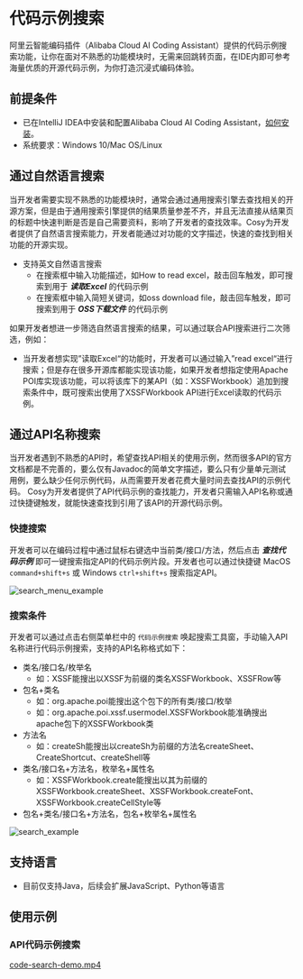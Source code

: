 # 代码示例搜索

阿里云智能编码插件（Alibaba Cloud AI Coding Assistant）提供的代码示例搜索功能，让你在面对不熟悉的功能模块时，无需来回跳转页面，在IDE内即可参考海量优质的开源代码示例，为你打造沉浸式编码体验。

## 前提条件

- 已在IntelliJ IDEA中安装和配置Alibaba Cloud AI Coding Assistant，[如何安装](zh-cn/guide/quickstart.md)。
- 系统要求：Windows 10/Mac OS/Linux

## 通过自然语言搜索

当开发者需要实现不熟悉的功能模块时，通常会通过通用搜索引擎去查找相关的开源方案，但是由于通用搜索引擎提供的结果质量参差不齐，并且无法直接从结果页的标题中快速判断是否是自己需要资料，影响了开发者的查找效率。Cosy为开发者提供了自然语言搜索能力，开发者能通过对功能的文字描述，快速的查找到相关功能的开源实现。

- 支持英文自然语言搜索
  - 在搜索框中输入功能描述，如How to read excel，敲击回车触发，即可搜索到用于 ***读取Excel*** 的代码示例
  - 在搜索框中输入简短关键词，如oss download file，敲击回车触发，即可搜索到用于 ***OSS下载文件*** 的代码示例

如果开发者想进一步筛选自然语言搜索的结果，可以通过联合API搜索进行二次筛选，例如：

- 当开发者想实现”读取Excel“的功能时，开发者可以通过输入”read excel“进行搜索；但是存在很多开源库都能实现该功能，如果开发者想指定使用Apache POI库实现该功能，可以将该库下的某API（如：XSSFWorkbook）追加到搜索条件中，既可搜索出使用了XSSFWorkbook API进行Excel读取的代码示例。

## 通过API名称搜索

当开发者遇到不熟悉的API时，希望查找API相关的使用示例，然而很多API的官方文档都是不完善的，要么仅有Javadoc的简单文字描述，要么只有少量单元测试用例，要么缺少任何示例代码，从而需要开发者花费大量时间去查找API的示例代码。
Cosy为开发者提供了API代码示例的查找能力，开发者只需输入API名称或通过快捷键触发，就能快速查找到引用了该API的开源代码示例。

### 快捷搜索

开发者可以在编码过程中通过鼠标右键选中当前类/接口/方法，然后点击 ***查找代码示例*** 即可一键搜索指定API的代码示例片段。开发者也可以通过快捷键 MacOS `command+shift+s` 或 Windows `ctrl+shift+s` 搜索指定API。

![search_menu_example](https://img.alicdn.com/imgextra/i2/O1CN01LkVxJ71IktqQtmjbh_!!6000000000932-2-tps-852-1022.png ':size=300')

### 搜索条件

开发者可以通过点击右侧菜单栏中的 `代码示例搜索` 唤起搜索工具窗，手动输入API名称进行代码示例搜索，支持的API名称格式如下：

- 类名/接口名/枚举名
  - 如：XSSF能搜出以XSSF为前缀的类名XSSFWorkbook、XSSFRow等
- 包名+类名
  - 如：org.apache.poi能搜出这个包下的所有类/接口/枚举
  - 如：org.apache.poi.xssf.usermodel.XSSFWorkbook能准确搜出apache包下的XSSFWorkbook类
- 方法名
  - 如：createSh能搜出以createSh为前缀的方法名createSheet、CreateShortcut、createShell等
- 类名/接口名+方法名，枚举名+属性名
  - 如：XSSFWorkbook.create能搜出以其为前缀的XSSFWorkbook.createSheet、XSSFWorkbook.createFont、XSSFWorkbook.createCellStyle等
- 包名+类名/接口名+方法名，包名+枚举名+属性名

![search_example](https://img.alicdn.com/imgextra/i3/O1CN01sV74ML1uRcZXp6PRe_!!6000000006034-2-tps-1258-1614.png ':size=500')


## 支持语言

- 目前仅支持Java，后续会扩展JavaScript、Python等语言

## 使用示例

### API代码示例搜索

[code-search-demo.mp4](https://cosy-aliyun.oss-cn-hangzhou.aliyuncs.com/code-search-demo.mp4 ':include :size=500')